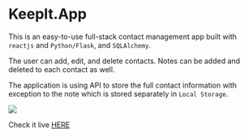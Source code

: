 

# KeepIt.App

This is an easy-to-use full-stack contact management app built with `reactjs` and `Python/Flask`, and `SQLAlchemy`.

The user can add, edit, and delete contacts. Notes can be added and deleted to each contact as well.

The application is using API to store the full contact information with exception to the note which is stored separately in `Local Storage`.

![](https://i.imgur.com/unbodqW.gif)

Check it live [HERE](https://keep-itapp.herokuapp.com/)

